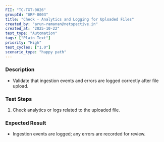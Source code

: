 ```yaml
---
FII: "TC-TXT-0026"
groupId: "GRP-0003"
title: "Check - Analytics and Logging for Uploaded Files"
created_by: "arun-ramanan@netspective.in"
created_at: "2025-10-22"
test_type: "Automation"
tags: ["Plain Text"]
priority: "High"
test_cycles: ["1.0"]
scenario_type: "happy path"
---
```

### Description
- Validate that ingestion events and errors are logged correctly after file upload.

### Test Steps
1. Check analytics or logs related to the uploaded file.

### Expected Result
- Ingestion events are logged; any errors are recorded for review.
